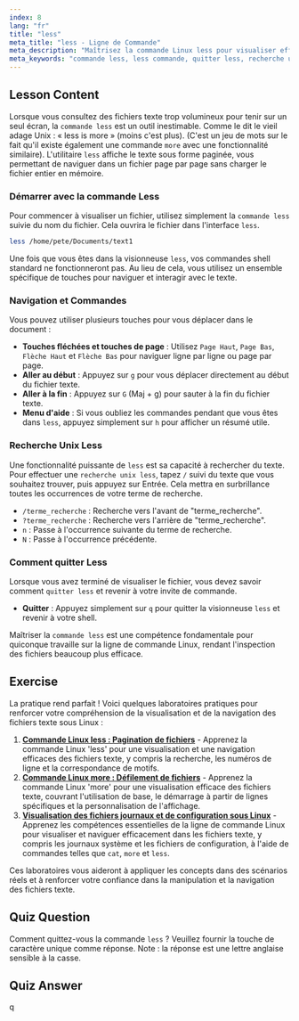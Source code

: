 ```yaml
---
index: 8
lang: "fr"
title: "less"
meta_title: "less - Ligne de Commande"
meta_description: "Maîtrisez la commande Linux less pour visualiser efficacement les fichiers texte. Ce guide couvre comment utiliser la commande less, naviguer, effectuer une recherche unix less, et comment quitter less."
meta_keywords: "commande less, less commande, quitter less, recherche unix less, linux less, visualiser fichiers texte, naviguer fichiers, ligne de commande linux"
---
```


## Lesson Content

Lorsque vous consultez des fichiers texte trop volumineux pour tenir sur un seul écran, la `commande less` est un outil inestimable. Comme le dit le vieil adage Unix : « less is more » (moins c'est plus). (C'est un jeu de mots sur le fait qu'il existe également une commande `more` avec une fonctionnalité similaire). L'utilitaire `less` affiche le texte sous forme paginée, vous permettant de naviguer dans un fichier page par page sans charger le fichier entier en mémoire.

### Démarrer avec la commande Less

Pour commencer à visualiser un fichier, utilisez simplement la `commande less` suivie du nom du fichier. Cela ouvrira le fichier dans l'interface `less`.

```bash
less /home/pete/Documents/text1
```

Une fois que vous êtes dans la visionneuse `less`, vos commandes shell standard ne fonctionneront pas. Au lieu de cela, vous utilisez un ensemble spécifique de touches pour naviguer et interagir avec le texte.

### Navigation et Commandes

Vous pouvez utiliser plusieurs touches pour vous déplacer dans le document :

- **Touches fléchées et touches de page** : Utilisez `Page Haut`, `Page Bas`, `Flèche Haut` et `Flèche Bas` pour naviguer ligne par ligne ou page par page.
- **Aller au début** : Appuyez sur `g` pour vous déplacer directement au début du fichier texte.
- **Aller à la fin** : Appuyez sur `G` (Maj + g) pour sauter à la fin du fichier texte.
- **Menu d'aide** : Si vous oubliez les commandes pendant que vous êtes dans `less`, appuyez simplement sur `h` pour afficher un résumé utile.

### Recherche Unix Less

Une fonctionnalité puissante de `less` est sa capacité à rechercher du texte. Pour effectuer une `recherche unix less`, tapez `/` suivi du texte que vous souhaitez trouver, puis appuyez sur Entrée. Cela mettra en surbrillance toutes les occurrences de votre terme de recherche.

- `/terme_recherche` : Recherche vers l'avant de "terme_recherche".
- `?terme_recherche` : Recherche vers l'arrière de "terme_recherche".
- `n` : Passe à l'occurrence suivante du terme de recherche.
- `N` : Passe à l'occurrence précédente.

### Comment quitter Less

Lorsque vous avez terminé de visualiser le fichier, vous devez savoir comment `quitter less` et revenir à votre invite de commande.

- **Quitter** : Appuyez simplement sur `q` pour quitter la visionneuse `less` et revenir à votre shell.

Maîtriser la `commande less` est une compétence fondamentale pour quiconque travaille sur la ligne de commande Linux, rendant l'inspection des fichiers beaucoup plus efficace.

## Exercise

La pratique rend parfait ! Voici quelques laboratoires pratiques pour renforcer votre compréhension de la visualisation et de la navigation des fichiers texte sous Linux :

1. **[Commande Linux less : Pagination de fichiers](https://labex.io/fr/labs/linux-linux-less-command-file-paging-214301)** - Apprenez la commande Linux 'less' pour une visualisation et une navigation efficaces des fichiers texte, y compris la recherche, les numéros de ligne et la correspondance de motifs.
2. **[Commande Linux more : Défilement de fichiers](https://labex.io/fr/labs/linux-linux-more-command-file-scrolling-214299)** - Apprenez la commande Linux 'more' pour une visualisation efficace des fichiers texte, couvrant l'utilisation de base, le démarrage à partir de lignes spécifiques et la personnalisation de l'affichage.
3. **[Visualisation des fichiers journaux et de configuration sous Linux](https://labex.io/fr/labs/linux-viewing-log-and-configuration-files-in-linux-387914)** - Apprenez les compétences essentielles de la ligne de commande Linux pour visualiser et naviguer efficacement dans les fichiers texte, y compris les journaux système et les fichiers de configuration, à l'aide de commandes telles que `cat`, `more` et `less`.

Ces laboratoires vous aideront à appliquer les concepts dans des scénarios réels et à renforcer votre confiance dans la manipulation et la navigation des fichiers texte.

## Quiz Question

Comment quittez-vous la commande `less` ? Veuillez fournir la touche de caractère unique comme réponse. Note : la réponse est une lettre anglaise sensible à la casse.

## Quiz Answer

q
